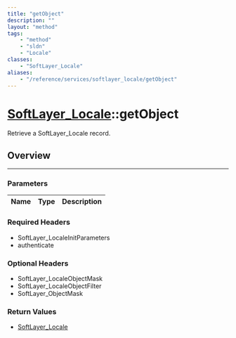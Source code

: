 ```yaml
---
title: "getObject"
description: ""
layout: "method"
tags:
    - "method"
    - "sldn"
    - "Locale"
classes:
    - "SoftLayer_Locale"
aliases:
    - "/reference/services/softlayer_locale/getObject"
---
```

# [SoftLayer_Locale](/reference/services/SoftLayer_Locale)::getObject


Retrieve a SoftLayer_Locale record.


## Overview 


-----

### Parameters 
|Name | Type | Description |
| --- | --- | --- |


### Required Headers
* SoftLayer_LocaleInitParameters
* authenticate


### Optional Headers
* SoftLayer_LocaleObjectMask
* SoftLayer_LocaleObjectFilter
* SoftLayer_ObjectMask

### Return Values
* <a href='/reference/datatypes/SoftLayer_Locale'>SoftLayer_Locale </a>




